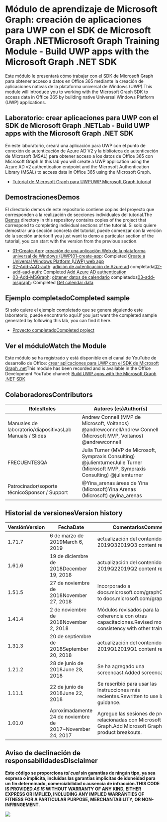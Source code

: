 # <a name="microsoft-graph-training-module---build-uwp-apps-with-the-microsoft-graph-net-sdk"></a><span data-ttu-id="d3b2b-101">Módulo de aprendizaje de Microsoft Graph: creación de aplicaciones para UWP con el SDK de Microsoft Graph .NET</span><span class="sxs-lookup"><span data-stu-id="d3b2b-101">Microsoft Graph Training Module - Build UWP apps with the Microsoft Graph .NET SDK</span></span>

<span data-ttu-id="d3b2b-102">Este módulo le presentará cómo trabajar con el SDK de Microsoft Graph para obtener acceso a datos en Office 365 mediante la creación de aplicaciones nativas de la plataforma universal de Windows (UWP).</span><span class="sxs-lookup"><span data-stu-id="d3b2b-102">This module will introduce you to working with the Microsoft Graph SDK to access data in Office 365 by building native Universal Windows Platform (UWP) applications.</span></span>

## <a name="lab---build-uwp-apps-with-the-microsoft-graph-net-sdk"></a><span data-ttu-id="d3b2b-103">Laboratorio: crear aplicaciones para UWP con el SDK de Microsoft Graph .NET</span><span class="sxs-lookup"><span data-stu-id="d3b2b-103">Lab - Build UWP apps with the Microsoft Graph .NET SDK</span></span>

<span data-ttu-id="d3b2b-104">En este laboratorio, creará una aplicación para UWP con el punto de conexión de autenticación de Azure AD V2 y la biblioteca de autenticación de Microsoft (MSAL) para obtener acceso a los datos de Office 365 con Microsoft Graph.</span><span class="sxs-lookup"><span data-stu-id="d3b2b-104">In this lab you will create a UWP application using the Azure AD v2 authentication endpoint and the Microsoft Authentication Library (MSAL) to access data in Office 365 using the Microsoft Graph.</span></span>

- [<span data-ttu-id="d3b2b-105">Tutorial de Microsoft Graph para UWP</span><span class="sxs-lookup"><span data-stu-id="d3b2b-105">UWP Microsoft Graph tutorial</span></span>](https://docs.microsoft.com/graph/training/uwp-tutorial)

## <a name="demos"></a><span data-ttu-id="d3b2b-106">Demostraciones</span><span class="sxs-lookup"><span data-stu-id="d3b2b-106">Demos</span></span>

<span data-ttu-id="d3b2b-107">El [](./Demos) directorio demos de este repositorio contiene copias del proyecto que corresponden a la realización de secciones individuales del tutorial.</span><span class="sxs-lookup"><span data-stu-id="d3b2b-107">The [Demos](./Demos) directory in this repository contains copies of the project that correspond to completing individual sections of the tutorial.</span></span> <span data-ttu-id="d3b2b-108">Si solo quiere demostrar una sección concreta del tutorial, puede comenzar con la versión de la sección anterior.</span><span class="sxs-lookup"><span data-stu-id="d3b2b-108">If you just want to demo a particular section of the tutorial, you can start with the version from the previous section.</span></span>

- <span data-ttu-id="d3b2b-109">[01-Create-App](Demos/01-create-app): [creación de una aplicación Web de la plataforma universal de Windows (UWP)](https://docs.microsoft.com/graph/training/uwp-tutorial?tutorial-step=1)</span><span class="sxs-lookup"><span data-stu-id="d3b2b-109">[01-create-app](Demos/01-create-app): Completed [Create a Universal Windows Platform (UWP) web app](https://docs.microsoft.com/graph/training/uwp-tutorial?tutorial-step=1)</span></span>
- <span data-ttu-id="d3b2b-110">[02-Add-AAD-auth](Demos/02-add-aad-auth): [adición de autenticación de Azure ad](https://docs.microsoft.com/graph/training/uwp-tutorial?tutorial-step=3) completada</span><span class="sxs-lookup"><span data-stu-id="d3b2b-110">[02-add-aad-auth](Demos/02-add-aad-auth): Completed [Add Azure AD authentication](https://docs.microsoft.com/graph/training/uwp-tutorial?tutorial-step=3)</span></span>
- <span data-ttu-id="d3b2b-111">[03-Add-MSGraph](Demos/03-add-msgraph): [obtener datos de calendario](https://docs.microsoft.com/graph/training/uwp-tutorial?tutorial-step=4) completados</span><span class="sxs-lookup"><span data-stu-id="d3b2b-111">[03-add-msgraph](Demos/03-add-msgraph): Completed [Get calendar data](https://docs.microsoft.com/graph/training/uwp-tutorial?tutorial-step=4)</span></span>

## <a name="completed-sample"></a><span data-ttu-id="d3b2b-112">Ejemplo completado</span><span class="sxs-lookup"><span data-stu-id="d3b2b-112">Completed sample</span></span>

<span data-ttu-id="d3b2b-113">Si solo quiere el ejemplo completado que se genera siguiendo este laboratorio, puede encontrarlo aquí.</span><span class="sxs-lookup"><span data-stu-id="d3b2b-113">If you just want the completed sample generated by following this lab, you can find it here.</span></span>

- [<span data-ttu-id="d3b2b-114">Proyecto completado</span><span class="sxs-lookup"><span data-stu-id="d3b2b-114">Completed project</span></span>](Demos/03-add-msgraph)

## <a name="watch-the-module"></a><span data-ttu-id="d3b2b-115">Ver el módulo</span><span class="sxs-lookup"><span data-stu-id="d3b2b-115">Watch the Module</span></span>

<span data-ttu-id="d3b2b-116">Este módulo se ha registrado y está disponible en el canal de YouTube de desarrollo de Office: [crear aplicaciones para UWP con el SDK de Microsoft Graph .net](https://youtu.be/XNxBUmqcf6c)</span><span class="sxs-lookup"><span data-stu-id="d3b2b-116">This module has been recorded and is available in the Office Development YouTube channel: [Build UWP apps with the Microsoft Graph .NET SDK](https://youtu.be/XNxBUmqcf6c)</span></span>

## <a name="contributors"></a><span data-ttu-id="d3b2b-117">Colaboradores</span><span class="sxs-lookup"><span data-stu-id="d3b2b-117">Contributors</span></span>

| <span data-ttu-id="d3b2b-118">Roles</span><span class="sxs-lookup"><span data-stu-id="d3b2b-118">Roles</span></span>                | <span data-ttu-id="d3b2b-119">Autores (es)</span><span class="sxs-lookup"><span data-stu-id="d3b2b-119">Author(s)</span></span>                                                        |
| -------------------- | ---------------------------------------------------------------- |
| <span data-ttu-id="d3b2b-120">Manuales de laboratorio/diapositivas</span><span class="sxs-lookup"><span data-stu-id="d3b2b-120">Lab Manuals / Slides</span></span> | <span data-ttu-id="d3b2b-121">Andrew Connell (MVP de Microsoft, Voitanos) @andrewconnell</span><span class="sxs-lookup"><span data-stu-id="d3b2b-121">Andrew Connell (Microsoft MVP, Voitanos) @andrewconnell</span></span>          |
| <span data-ttu-id="d3b2b-122">FRECUENTES</span><span class="sxs-lookup"><span data-stu-id="d3b2b-122">QA</span></span>                   | <span data-ttu-id="d3b2b-123">Julia Turner (MVP de Microsoft, Sympraxis Consulting) @juliemturner</span><span class="sxs-lookup"><span data-stu-id="d3b2b-123">Julie Turner (Microsoft MVP, Sympraxis Consulting) @juliemturner</span></span> |
| <span data-ttu-id="d3b2b-124">Patrocinador/soporte técnico</span><span class="sxs-lookup"><span data-stu-id="d3b2b-124">Sponsor / Support</span></span>    | <span data-ttu-id="d3b2b-125">@Yina_arenas áreas de Yina (Microsoft)</span><span class="sxs-lookup"><span data-stu-id="d3b2b-125">Yina Arenas (Microsoft) @yina_arenas</span></span>                             |

## <a name="version-history"></a><span data-ttu-id="d3b2b-126">Historial de versiones</span><span class="sxs-lookup"><span data-stu-id="d3b2b-126">Version history</span></span>

| <span data-ttu-id="d3b2b-127">Versión</span><span class="sxs-lookup"><span data-stu-id="d3b2b-127">Version</span></span> | <span data-ttu-id="d3b2b-128">Fecha</span><span class="sxs-lookup"><span data-stu-id="d3b2b-128">Date</span></span>               | <span data-ttu-id="d3b2b-129">Comentarios</span><span class="sxs-lookup"><span data-stu-id="d3b2b-129">Comments</span></span>                                             |
| ------- | ------------------ | ---------------------------------------------------- |
| <span data-ttu-id="d3b2b-130">1.7</span><span class="sxs-lookup"><span data-stu-id="d3b2b-130">1.7</span></span>     | <span data-ttu-id="d3b2b-131">6 de marzo de 2019</span><span class="sxs-lookup"><span data-stu-id="d3b2b-131">March 6, 2019</span></span>      | <span data-ttu-id="d3b2b-132">actualización del contenido de 2019Q3</span><span class="sxs-lookup"><span data-stu-id="d3b2b-132">2019Q3 content refresh</span></span>                               |
| <span data-ttu-id="d3b2b-133">1.6</span><span class="sxs-lookup"><span data-stu-id="d3b2b-133">1.6</span></span>     | <span data-ttu-id="d3b2b-134">19 de diciembre de 2018</span><span class="sxs-lookup"><span data-stu-id="d3b2b-134">December 19, 2018</span></span>  | <span data-ttu-id="d3b2b-135">actualización del contenido de 2019Q2</span><span class="sxs-lookup"><span data-stu-id="d3b2b-135">2019Q2 content refresh</span></span>                               |
| <span data-ttu-id="d3b2b-136">1.5</span><span class="sxs-lookup"><span data-stu-id="d3b2b-136">1.5</span></span>     | <span data-ttu-id="d3b2b-137">27 de noviembre de 2018</span><span class="sxs-lookup"><span data-stu-id="d3b2b-137">November 27, 2018</span></span>  | <span data-ttu-id="d3b2b-138">Incorporado a docs.microsoft.com/graph</span><span class="sxs-lookup"><span data-stu-id="d3b2b-138">Onboarded to docs.microsoft.com/graph</span></span>                |
| <span data-ttu-id="d3b2b-139">1.4</span><span class="sxs-lookup"><span data-stu-id="d3b2b-139">1.4</span></span>     | <span data-ttu-id="d3b2b-140">2 de noviembre de 2018</span><span class="sxs-lookup"><span data-stu-id="d3b2b-140">November 2, 2018</span></span>   | <span data-ttu-id="d3b2b-141">Módulos revisados para la coherencia con otras capacitaciones.</span><span class="sxs-lookup"><span data-stu-id="d3b2b-141">Revised modules for consistency with other training.</span></span> |
| <span data-ttu-id="d3b2b-142">1.3</span><span class="sxs-lookup"><span data-stu-id="d3b2b-142">1.3</span></span>     | <span data-ttu-id="d3b2b-143">20 de septiembre de 2018</span><span class="sxs-lookup"><span data-stu-id="d3b2b-143">September 20, 2018</span></span> | <span data-ttu-id="d3b2b-144">actualización del contenido de 2019Q1</span><span class="sxs-lookup"><span data-stu-id="d3b2b-144">2019Q1 content refresh</span></span>                               |
| <span data-ttu-id="d3b2b-145">1.2</span><span class="sxs-lookup"><span data-stu-id="d3b2b-145">1.2</span></span>     | <span data-ttu-id="d3b2b-146">28 de junio de 2018</span><span class="sxs-lookup"><span data-stu-id="d3b2b-146">June 28, 2018</span></span>      | <span data-ttu-id="d3b2b-147">Se ha agregado una screencast.</span><span class="sxs-lookup"><span data-stu-id="d3b2b-147">Added screencast.</span></span>                                    |
| <span data-ttu-id="d3b2b-148">1.1</span><span class="sxs-lookup"><span data-stu-id="d3b2b-148">1.1</span></span>     | <span data-ttu-id="d3b2b-149">22 de junio de 2018</span><span class="sxs-lookup"><span data-stu-id="d3b2b-149">June 22, 2018</span></span>      | <span data-ttu-id="d3b2b-150">Se rescribió para usar las instrucciones más recientes.</span><span class="sxs-lookup"><span data-stu-id="d3b2b-150">Rewritten to use latest guidance.</span></span>                    |
| <span data-ttu-id="d3b2b-151">1.0</span><span class="sxs-lookup"><span data-stu-id="d3b2b-151">1.0</span></span>     | <span data-ttu-id="d3b2b-152">Aproximadamente 24 de noviembre de 2017</span><span class="sxs-lookup"><span data-stu-id="d3b2b-152">~November 24, 2017</span></span> | <span data-ttu-id="d3b2b-153">Agregue las sesiones de producto relacionadas con Microsoft Graph.</span><span class="sxs-lookup"><span data-stu-id="d3b2b-153">Add Microsoft Graph related product breakouts.</span></span>       |

## <a name="disclaimer"></a><span data-ttu-id="d3b2b-154">Aviso de declinación de responsabilidades</span><span class="sxs-lookup"><span data-stu-id="d3b2b-154">Disclaimer</span></span>

<span data-ttu-id="d3b2b-155">**Este código se proporciona _tal cual_ sin garantías de ningún tipo, ya sea expresa o implícita, incluidas las garantías implícitas de idoneidad para un fin determinado, comerciabilidad o ausencia de infracción.**</span><span class="sxs-lookup"><span data-stu-id="d3b2b-155">**THIS CODE IS PROVIDED _AS IS_ WITHOUT WARRANTY OF ANY KIND, EITHER EXPRESS OR IMPLIED, INCLUDING ANY IMPLIED WARRANTIES OF FITNESS FOR A PARTICULAR PURPOSE, MERCHANTABILITY, OR NON-INFRINGEMENT.**</span></span>

<!-- markdownlint-disable MD033 -->
<img src="https://telemetry.sharepointpnp.com/msgraph-training-uwp" />
